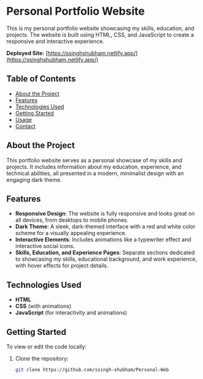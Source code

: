 # Personal Portfolio Website

This is my personal portfolio website showcasing my skills, education, and projects. The website is built using HTML, CSS, and JavaScript to create a responsive and interactive experience.

**Deployed Site:** [https://ssinghshubham.netlify.app/](https://ssinghshubham.netlify.app/)

## Table of Contents

- [About the Project](#about-the-project)
- [Features](#features)
- [Technologies Used](#technologies-used)
- [Getting Started](#getting-started)
- [Usage](#usage)
- [Contact](#contact)

## About the Project

This portfolio website serves as a personal showcase of my skills and projects. It includes information about my education, experience, and technical abilities, all presented in a modern, minimalist design with an engaging dark theme.

## Features

- **Responsive Design**: The website is fully responsive and looks great on all devices, from desktops to mobile phones.
- **Dark Theme**: A sleek, dark-themed interface with a red and white color scheme for a visually appealing experience.
- **Interactive Elements**: Includes animations like a typewriter effect and interactive social icons.
- **Skills, Education, and Experience Pages**: Separate sections dedicated to showcasing my skills, educational background, and work experience, with hover effects for project details.

## Technologies Used

- **HTML**
- **CSS** (with animations)
- **JavaScript** (for interactivity and animations)

## Getting Started

To view or edit the code locally:

1. Clone the repository:
   ```bash
   git clone https://github.com/ssingh-shubham/Personal-Web
